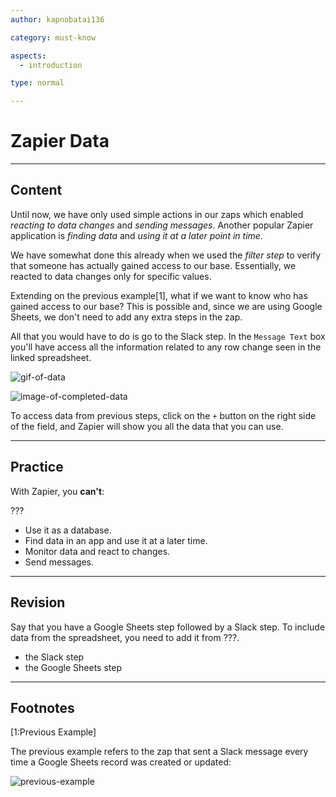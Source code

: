 ```yaml
---
author: kapnobatai136

category: must-know

aspects:
  - introduction

type: normal

---
```


# Zapier Data

---
## Content

Until now, we have only used simple actions in our zaps which enabled _reacting to data changes_ and _sending messages_. Another popular Zapier application is _finding data_ and _using it at a later point in time_.

We have somewhat done this already when we used the _filter step_ to verify that someone has actually gained access to our base. Essentially, we reacted to data changes only for specific values.

Extending on the previous example[1], what if we want to know who has gained access to our base? This is possible and, since we are using Google Sheets, we don't need to add any extra steps in the zap.

All that you would have to do is go to the Slack step. In the `Message Text` box you'll have access all the information related to any row change seen in the linked spreadsheet.

![gif-of-data](https://img.enkipro.com/90680a1d2f923084e64502d4d124b29c.gif)

![image-of-completed-data](https://img.enkipro.com/936b5a4e98e90a855f51334425e4fd5f.png)

To access data from previous steps, click on the `+` button on the right side of the field, and Zapier will show you all the data that you can use.

---
## Practice

With Zapier, you **can't**:

???


* Use it as a database.
* Find data in an app and use it at a later time.
* Monitor data and react to changes.
* Send messages.

---
## Revision

Say that you have a Google Sheets step followed by a Slack step. To include data from the spreadsheet, you need to add it from ???.

* the Slack step
* the Google Sheets step

---
## Footnotes

[1:Previous Example]

The previous example refers to the zap that sent a Slack message every time a Google Sheets record was created or updated:

![previous-example](https://img.enkipro.com/50de0285a6aa665f7ab1ee83e0c3a152.png)